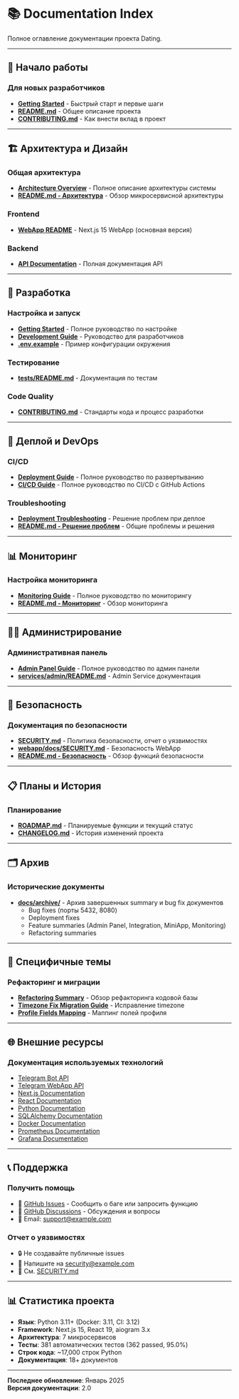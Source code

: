 # 📚 Documentation Index

Полное оглавление документации проекта Dating.

---

## 🚀 Начало работы

### Для новых разработчиков
- **[Getting Started](GETTING_STARTED.md)** - Быстрый старт и первые шаги
- **[README.md](../README.md)** - Общее описание проекта
- **[CONTRIBUTING.md](../CONTRIBUTING.md)** - Как внести вклад в проект

---

## 🏗️ Архитектура и Дизайн

### Общая архитектура
- **[Architecture Overview](ARCHITECTURE.md)** - Полное описание архитектуры системы
- **[README.md - Архитектура](../README.md#архитектура)** - Обзор микросервисной архитектуры

### Frontend
- **[WebApp README](../webapp/README.md)** - Next.js 15 WebApp (основная версия)

### Backend
- **[API Documentation](API_DOCUMENTATION.md)** - Полная документация API

---

## 🔧 Разработка

### Настройка и запуск
- **[Getting Started](GETTING_STARTED.md)** - Полное руководство по настройке
- **[Development Guide](DEVELOPMENT_GUIDE.md)** - Руководство для разработчиков
- **[.env.example](../.env.example)** - Пример конфигурации окружения

### Тестирование
- **[tests/README.md](../tests/README.md)** - Документация по тестам

### Code Quality
- **[CONTRIBUTING.md](../CONTRIBUTING.md)** - Стандарты кода и процесс разработки

---

## 🚢 Деплой и DevOps

### CI/CD
- **[Deployment Guide](DEPLOYMENT_GUIDE.md)** - Полное руководство по развертыванию
- **[CI/CD Guide](CI_CD_GUIDE.md)** - Полное руководство по CI/CD с GitHub Actions

### Troubleshooting
- **[Deployment Troubleshooting](DEPLOYMENT_TROUBLESHOOTING.md)** - Решение проблем при деплое
- **[README.md - Решение проблем](../README.md#решение-проблем)** - Общие проблемы и решения

---

## 📊 Мониторинг

### Настройка мониторинга
- **[Monitoring Guide](MONITORING_GUIDE.md)** - Полное руководство по мониторингу
- **[README.md - Мониторинг](../README.md#мониторинг)** - Обзор мониторинга

---

## 👨‍💼 Администрирование

### Административная панель
- **[Admin Panel Guide](ADMIN_PANEL_GUIDE.md)** - Полное руководство по админ панели
- **[services/admin/README.md](../services/admin/README.md)** - Admin Service документация

---

## 🔐 Безопасность

### Документация по безопасности
- **[SECURITY.md](../SECURITY.md)** - Политика безопасности, отчет о уязвимостях
- **[webapp/docs/SECURITY.md](../webapp/docs/SECURITY.md)** - Безопасность WebApp
- **[README.md - Безопасность](../README.md#безопасность)** - Обзор функций безопасности

---

## 📋 Планы и История

### Планирование
- **[ROADMAP.md](../ROADMAP.md)** - Планируемые функции и текущий статус
- **[CHANGELOG.md](../CHANGELOG.md)** - История изменений проекта

---

## 🗂️ Архив

### Исторические документы
- **[docs/archive/](archive/README.md)** - Архив завершенных summary и bug fix документов
  - Bug fixes (порты 5432, 8080)
  - Deployment fixes
  - Feature summaries (Admin Panel, Integration, MiniApp, Monitoring)
  - Refactoring summaries

---

## 📖 Специфичные темы

### Рефакторинг и миграции
- **[Refactoring Summary](REFACTORING_SUMMARY.md)** - Обзор рефакторинга кодовой базы
- **[Timezone Fix Migration Guide](TIMEZONE_FIX_MIGRATION_GUIDE.md)** - Исправление timezone
- **[Profile Fields Mapping](PROFILE_FIELDS_MAPPING.md)** - Маппинг полей профиля

---

## 🌐 Внешние ресурсы

### Документация используемых технологий
- [Telegram Bot API](https://core.telegram.org/bots/api)
- [Telegram WebApp API](https://core.telegram.org/bots/webapps)
- [Next.js Documentation](https://nextjs.org/docs)
- [React Documentation](https://react.dev)
- [Python Documentation](https://docs.python.org/3.12/)
- [SQLAlchemy Documentation](https://docs.sqlalchemy.org/en/20/)
- [Docker Documentation](https://docs.docker.com/)
- [Prometheus Documentation](https://prometheus.io/docs/)
- [Grafana Documentation](https://grafana.com/docs/)

---

## 📞 Поддержка

### Получить помощь
- 🐛 [GitHub Issues](https://github.com/erliona/dating/issues) - Сообщить о баге или запросить функцию
- 💬 [GitHub Discussions](https://github.com/erliona/dating/discussions) - Обсуждения и вопросы
- 📧 Email: support@example.com

### Отчет о уязвимостях
- 🔒 Не создавайте публичные issues
- 📧 Напишите на security@example.com
- 📄 См. [SECURITY.md](../SECURITY.md)

---

## 📊 Статистика проекта

- **Язык**: Python 3.11+ (Docker: 3.11, CI: 3.12)
- **Framework**: Next.js 15, React 19, aiogram 3.x
- **Архитектура**: 7 микросервисов
- **Тесты**: 381 автоматических тестов (362 passed, 95.0%)
- **Строк кода**: ~17,000 строк Python
- **Документация**: 18+ документов

---

**Последнее обновление**: Январь 2025  
**Версия документации**: 2.0
